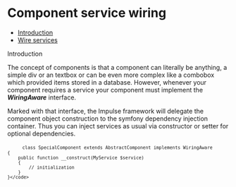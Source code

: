 <h1 class="doc-title">Component service wiring</h1>

- [Introduction](#introduction)
- [Wire services](#wire-services)

<a id="#introduction">Introduction</a>

The concept of components is that a component can literally be anything, a simple div or an textbox or can be even more complex like a combobox which provided items stored in a database.
However, whenever your component requires a service your component must implement the **_WiringAware_** interface.

Marked with that interface, the Impulse framework will delegate the component object construction to the symfony dependency injection container. Thus you can inject services as usual via constructor or setter for optional dependencies.

<div class="code-header">
	<div class="container-fluid">
		<div class="row">
          <div class="button red"></div>
          <div class="button yellow"></div>
          <div class="button green"></div>
        </div>
    </div>
</div>
<pre class="code-white line-numbers language-php">
	<code class="imp-code language-php"><?php
	namespace App\UI\Components;
    use Impulse\ImpulseBundle\UI\Components\AbstractComponent;
    use Impulse\ImpulseBundle\Components\WiringAware;
    use App\Services\MyService;

    class SpecialComponent extends AbstractComponent implements WiringAware
    {
        public function __construct(MyService $service) 
        {
            // initialization
        }
	}</code>
</pre>


